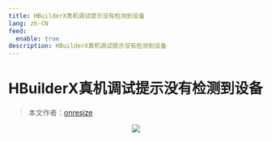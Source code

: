 ```yaml
---
title: HBuilderX真机调试提示没有检测到设备
lang: zh-CN
feed:
  enable: true
description: HBuilderX真机调试提示没有检测到设备
---
```


# HBuilderX真机调试提示没有检测到设备

> 本文作者：[onresize](https://github.com/onresize)


<p align="center">
  <img src="/AA_mdPics/hbuildX_1.png" />
</p>
